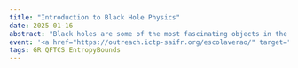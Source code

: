 ```yaml
---
title: "Introduction to Black Hole Physics"
date: 2025-01-16
abstract: "Black holes are some of the most fascinating objects in the universe. They are regions of spacetime in which gravity is so intense nothing can escape them. Since they constitute some of the most extreme scenarios of general relativity, it is curious that they can be described by only a few numbers such as mass, charge, and angular momentum. This high-school-level course discusses the basic ideas about black hole mechanics and how to make simple computations about complex objects. A few applications we will consider are how much energy can gravitational waves carry away in a black hole merger, how much charge can astrophysical black holes have, whether it is possible to turn a black hole into a naked singularity by overcharging or over-spinning it, how to extract energy from black holes, and much more."
event: '<a href="https://outreach.ictp-saifr.org/escolaverao/" target="_blank"> V ICTP-SAIFR Summer School for Young Physicists</a>'
tags: GR QFTCS EntropyBounds
---
```


